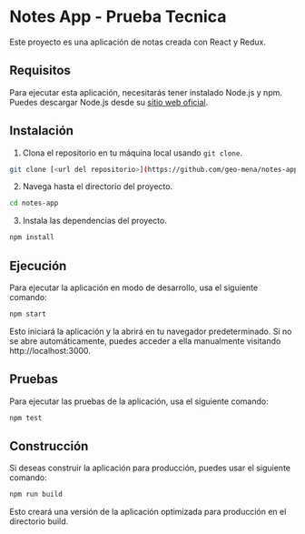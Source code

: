 # Notes App - Prueba Tecnica

Este proyecto es una aplicación de notas creada con React y Redux.

## Requisitos

Para ejecutar esta aplicación, necesitarás tener instalado Node.js y npm. Puedes descargar Node.js desde su [sitio web oficial](https://nodejs.org/).

## Instalación

1. Clona el repositorio en tu máquina local usando `git clone`.

```sh
git clone [<url del repositorio>](https://github.com/geo-mena/notes-app.git)
```

2. Navega hasta el directorio del proyecto.

```sh
cd notes-app
```

3. Instala las dependencias del proyecto.

```sh
npm install
```

## Ejecución

Para ejecutar la aplicación en modo de desarrollo, usa el siguiente comando:

```sh
npm start
```

Esto iniciará la aplicación y la abrirá en tu navegador predeterminado. Si no se abre automáticamente, puedes acceder a ella manualmente visitando http://localhost:3000.

## Pruebas

Para ejecutar las pruebas de la aplicación, usa el siguiente comando:

```sh
npm test
```

## Construcción

Si deseas construir la aplicación para producción, puedes usar el siguiente comando:

```sh
npm run build
```

Esto creará una versión de la aplicación optimizada para producción en el directorio build.
